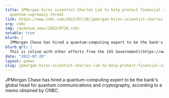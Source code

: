 ```yaml
---
title: JPMorgan hires scientist Charles Lim to help protect financial system from
  quantum-supremacy threat
link: https://www.cnbc.com/2022/07/28/jpmorgan-hires-scientist-charles-lim-to-head-quantum-computing-unit.html
org: cnbc
img: /quantum_news/2022/0728.cnbc
notable: true
blurb: |
  JPMorgan Chase has hired a quantum-computing expert to be the bank's global head for quantum communications and cryptography, according to a memo obtained by CNBC.
blurb_qrl: |
  This is inline with other efforts from the [US Government](https://www.whitehouse.gov/briefing-room/statements-releases/2022/05/04/national-security-memorandum-on-promoting-united-states-leadership-in-quantum-computing-while-mitigating-risks-to-vulnerable-cryptographic-systems/)  and [Google](https://www.brownstoneresearch.com/bleeding-edge/google-warns-quantum-computing-puts-our-data-at-risk/#:~:text=Executives%20at%20Google%20are%20warning,several%20years%20down%20the%20road) to warn us about the impending quantum threat.  Centralized finance will be ready, decentralized finance will be ready [with QRL](/why).
date: "2022-07-28"
layout: qnews
slug: jpmorgan-hires-scientist-charles-lim-to-help-protect-financial-system-from-quantum-supremacy-threat
---
```


JPMorgan Chase has hired a quantum-computing expert to be the bank's global head for quantum communications and cryptography, according to a memo obtained by CNBC.
